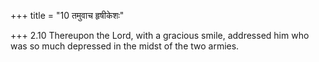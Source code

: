 +++
title = "10 तमुवाच हृषीकेशः"

+++
2.10 Thereupon the Lord, with a gracious smile, addressed him who was so
much depressed in the midst of the two armies.
